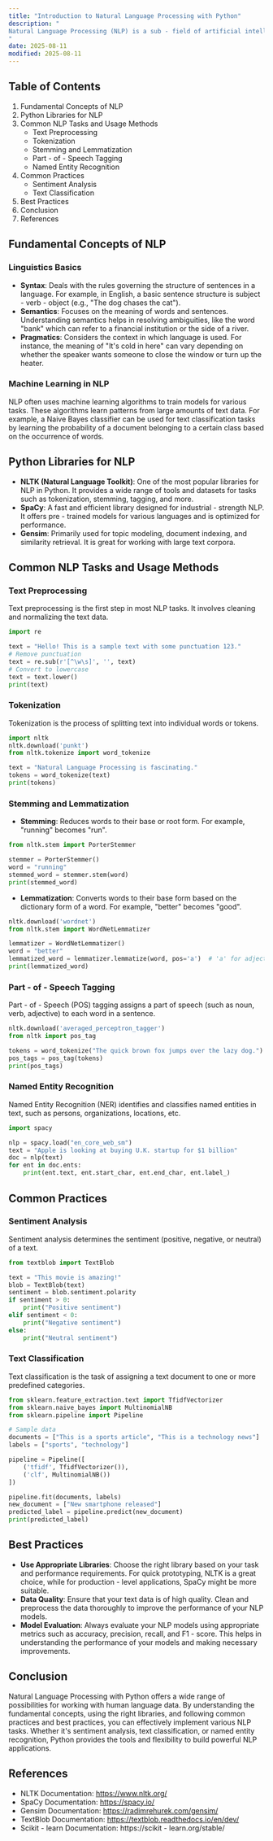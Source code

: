 ```yaml
---
title: "Introduction to Natural Language Processing with Python"
description: "
Natural Language Processing (NLP) is a sub - field of artificial intelligence that focuses on enabling computers to understand, interpret, and generate human language. With the exponential growth of text data in the digital age, NLP has become crucial in various applications such as chatbots, sentiment analysis, machine translation, and information retrieval. Python, with its rich ecosystem of libraries, provides a powerful and accessible platform for implementing NLP tasks. In this blog, we will explore the fundamental concepts of NLP, its usage methods, common practices, and best practices using Python.
"
date: 2025-08-11
modified: 2025-08-11
---
```


## Table of Contents
1. Fundamental Concepts of NLP
2. Python Libraries for NLP
3. Common NLP Tasks and Usage Methods
    - Text Preprocessing
    - Tokenization
    - Stemming and Lemmatization
    - Part - of - Speech Tagging
    - Named Entity Recognition
4. Common Practices
    - Sentiment Analysis
    - Text Classification
5. Best Practices
6. Conclusion
7. References

## Fundamental Concepts of NLP
### Linguistics Basics
- **Syntax**: Deals with the rules governing the structure of sentences in a language. For example, in English, a basic sentence structure is subject - verb - object (e.g., "The dog chases the cat").
- **Semantics**: Focuses on the meaning of words and sentences. Understanding semantics helps in resolving ambiguities, like the word "bank" which can refer to a financial institution or the side of a river.
- **Pragmatics**: Considers the context in which language is used. For instance, the meaning of "It's cold in here" can vary depending on whether the speaker wants someone to close the window or turn up the heater.

### Machine Learning in NLP
NLP often uses machine learning algorithms to train models for various tasks. These algorithms learn patterns from large amounts of text data. For example, a Naive Bayes classifier can be used for text classification tasks by learning the probability of a document belonging to a certain class based on the occurrence of words.

## Python Libraries for NLP
- **NLTK (Natural Language Toolkit)**: One of the most popular libraries for NLP in Python. It provides a wide range of tools and datasets for tasks such as tokenization, stemming, tagging, and more.
- **SpaCy**: A fast and efficient library designed for industrial - strength NLP. It offers pre - trained models for various languages and is optimized for performance.
- **Gensim**: Primarily used for topic modeling, document indexing, and similarity retrieval. It is great for working with large text corpora.

## Common NLP Tasks and Usage Methods

### Text Preprocessing
Text preprocessing is the first step in most NLP tasks. It involves cleaning and normalizing the text data.

```python
import re

text = "Hello! This is a sample text with some punctuation 123."
# Remove punctuation
text = re.sub(r'[^\w\s]', '', text)
# Convert to lowercase
text = text.lower()
print(text)
```

### Tokenization
Tokenization is the process of splitting text into individual words or tokens.

```python
import nltk
nltk.download('punkt')
from nltk.tokenize import word_tokenize

text = "Natural Language Processing is fascinating."
tokens = word_tokenize(text)
print(tokens)
```

### Stemming and Lemmatization
- **Stemming**: Reduces words to their base or root form. For example, "running" becomes "run".
```python
from nltk.stem import PorterStemmer

stemmer = PorterStemmer()
word = "running"
stemmed_word = stemmer.stem(word)
print(stemmed_word)
```
- **Lemmatization**: Converts words to their base form based on the dictionary form of a word. For example, "better" becomes "good".
```python
nltk.download('wordnet')
from nltk.stem import WordNetLemmatizer

lemmatizer = WordNetLemmatizer()
word = "better"
lemmatized_word = lemmatizer.lemmatize(word, pos='a')  # 'a' for adjective
print(lemmatized_word)
```

### Part - of - Speech Tagging
Part - of - Speech (POS) tagging assigns a part of speech (such as noun, verb, adjective) to each word in a sentence.

```python
nltk.download('averaged_perceptron_tagger')
from nltk import pos_tag

tokens = word_tokenize("The quick brown fox jumps over the lazy dog.")
pos_tags = pos_tag(tokens)
print(pos_tags)
```

### Named Entity Recognition
Named Entity Recognition (NER) identifies and classifies named entities in text, such as persons, organizations, locations, etc.

```python
import spacy

nlp = spacy.load("en_core_web_sm")
text = "Apple is looking at buying U.K. startup for $1 billion"
doc = nlp(text)
for ent in doc.ents:
    print(ent.text, ent.start_char, ent.end_char, ent.label_)
```

## Common Practices

### Sentiment Analysis
Sentiment analysis determines the sentiment (positive, negative, or neutral) of a text.

```python
from textblob import TextBlob

text = "This movie is amazing!"
blob = TextBlob(text)
sentiment = blob.sentiment.polarity
if sentiment > 0:
    print("Positive sentiment")
elif sentiment < 0:
    print("Negative sentiment")
else:
    print("Neutral sentiment")
```

### Text Classification
Text classification is the task of assigning a text document to one or more predefined categories.

```python
from sklearn.feature_extraction.text import TfidfVectorizer
from sklearn.naive_bayes import MultinomialNB
from sklearn.pipeline import Pipeline

# Sample data
documents = ["This is a sports article", "This is a technology news"]
labels = ["sports", "technology"]

pipeline = Pipeline([
    ('tfidf', TfidfVectorizer()),
    ('clf', MultinomialNB())
])

pipeline.fit(documents, labels)
new_document = ["New smartphone released"]
predicted_label = pipeline.predict(new_document)
print(predicted_label)
```

## Best Practices
- **Use Appropriate Libraries**: Choose the right library based on your task and performance requirements. For quick prototyping, NLTK is a great choice, while for production - level applications, SpaCy might be more suitable.
- **Data Quality**: Ensure that your text data is of high quality. Clean and preprocess the data thoroughly to improve the performance of your NLP models.
- **Model Evaluation**: Always evaluate your NLP models using appropriate metrics such as accuracy, precision, recall, and F1 - score. This helps in understanding the performance of your models and making necessary improvements.

## Conclusion
Natural Language Processing with Python offers a wide range of possibilities for working with human language data. By understanding the fundamental concepts, using the right libraries, and following common practices and best practices, you can effectively implement various NLP tasks. Whether it's sentiment analysis, text classification, or named entity recognition, Python provides the tools and flexibility to build powerful NLP applications.

## References
- NLTK Documentation: https://www.nltk.org/
- SpaCy Documentation: https://spacy.io/
- Gensim Documentation: https://radimrehurek.com/gensim/
- TextBlob Documentation: https://textblob.readthedocs.io/en/dev/
- Scikit - learn Documentation: https://scikit - learn.org/stable/ 